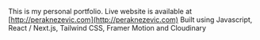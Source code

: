 This is my personal portfolio.
Live website is available at [http://peraknezevic.com](http://peraknezevic.com)
Built using Javascript, React / Next.js, Tailwind CSS, Framer Motion and Cloudinary
